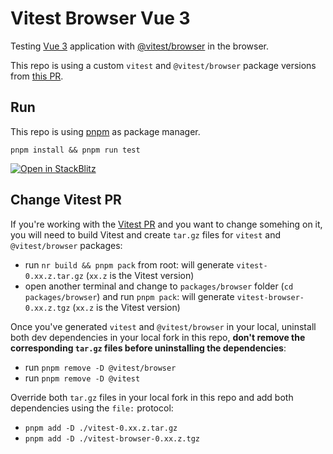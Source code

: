 # Vitest Browser Vue 3

Testing [Vue 3](https://github.com/vuejs/core) application with [@vitest/browser](https://github.com/vitest-dev/vitest) in the browser.

This repo is using a custom `vitest` and `@vitest/browser` package versions from [this PR](https://github.com/vitest-dev/vitest/pull/3584).

## Run

This repo is using [pnpm](https://pnpm.io) as package manager.

`pnpm install && pnpm run test`

[![Open in StackBlitz](https://developer.stackblitz.com/img/open_in_stackblitz.svg)](https://stackblitz.com/github/userquin/vitest-vue-browser)

## Change Vitest PR

If you're working with the [Vitest PR](https://github.com/vitest-dev/vitest/pull/3584) and you want to change somehing on it, you will need to build Vitest and create `tar.gz` files for `vitest` and `@vitest/browser` packages:
- run `nr build && pnpm pack` from root: will generate `vitest-0.xx.z.tar.gz` (`xx.z`  is the Vitest version)
- open another terminal and change to `packages/browser` folder (`cd packages/browser`) and run `pnpm pack`: will generate `vitest-browser-0.xx.z.tgz` (`xx.z`  is the Vitest version)

Once you've generated `vitest` and `@vitest/browser` in your local, uninstall both dev dependencies in your local fork in this repo, **don't remove the corresponding `tar.gz` files before uninstalling the dependencies**:
- run `pnpm remove -D @vitest/browser`
- run `pnpm remove -D @vitest`

Override both `tar.gz` files in your local fork in this repo and add both dependencies using the `file:` protocol:
- `pnpm add -D ./vitest-0.xx.z.tar.gz`
- `pnpm add -D ./vitest-browser-0.xx.z.tgz`
